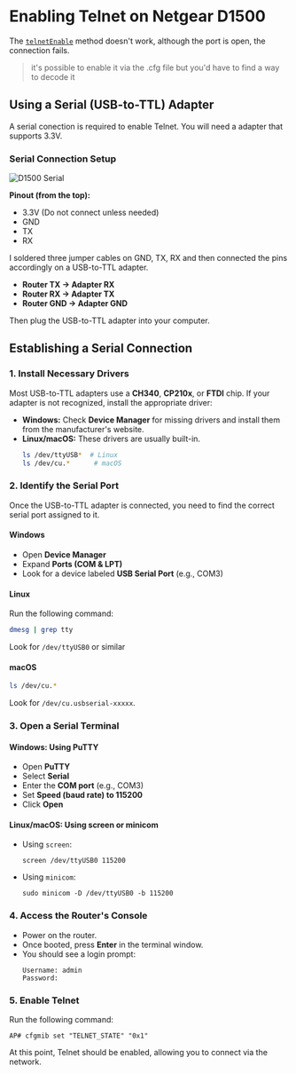 # Enabling Telnet on Netgear D1500
The [`telnetEnable`](https://github.com/davejagoda/NetgearTelnetEnable) method doesn't work, although the port is open, the connection fails.

>it's possible to enable it via the .cfg file but you'd have to find a way to decode it
## Using a Serial (USB-to-TTL) Adapter
A serial conection is required to enable Telnet.
You will need a adapter that supports 3.3V.

### Serial Connection Setup
![D1500 Serial](D1500.jpg)

**Pinout (from the top):**
- 3.3V (Do not connect unless needed)
- GND
- TX
- RX
  
I soldered three jumper cables on GND, TX, RX and then connected the pins accordingly on a USB-to-TTL adapter.

- **Router TX → Adapter RX**  
- **Router RX → Adapter TX**  
- **Router GND → Adapter GND** 
  
Then plug the USB-to-TTL adapter into your computer.
## Establishing a Serial Connection 
### 1. Install Necessary Drivers  
Most USB-to-TTL adapters use a **CH340**, **CP210x**, or **FTDI** chip. If your adapter is not recognized, install the appropriate driver:  

- **Windows:** Check **Device Manager** for missing drivers and install them from the manufacturer's website.  
- **Linux/macOS:** These drivers are usually built-in.
    ```sh
    ls /dev/ttyUSB*  # Linux  
    ls /dev/cu.*      # macOS 
    ```
### 2. Identify the Serial Port  
Once the USB-to-TTL adapter is connected, you need to find the correct serial port assigned to it.  

#### **Windows**  
- Open **Device Manager**  
- Expand **Ports (COM & LPT)**  
- Look for a device labeled **USB Serial Port** (e.g., COM3)  

#### **Linux**  
Run the following command:  
```sh
dmesg | grep tty  
```
Look for `/dev/ttyUSB0` or similar
#### **macOS**
```sh
ls /dev/cu.*
```
Look for `/dev/cu.usbserial-xxxxx`.

### 3. Open a Serial Terminal  

#### **Windows: Using PuTTY**  
- Open **PuTTY**  
- Select **Serial**  
- Enter the **COM port** (e.g., COM3)  
- Set **Speed (baud rate) to 115200**  
- Click **Open**  

#### **Linux/macOS: Using screen or minicom**  
- Using `screen`:  
    ```
    screen /dev/ttyUSB0 115200  
    ``` 

- Using `minicom`:  
    ``` 
    sudo minicom -D /dev/ttyUSB0 -b 115200  
    ```

### 4. Access the Router's Console  
- Power on the router.  
- Once booted, press **Enter** in the terminal window.  
- You should see a login prompt:  
    ```
    Username: admin  
    Password:
    ``` 

### 5. Enable Telnet  
Run the following command:  
```
AP# cfgmib set "TELNET_STATE" "0x1"  
```

At this point, Telnet should be enabled, allowing you to connect via the network. 